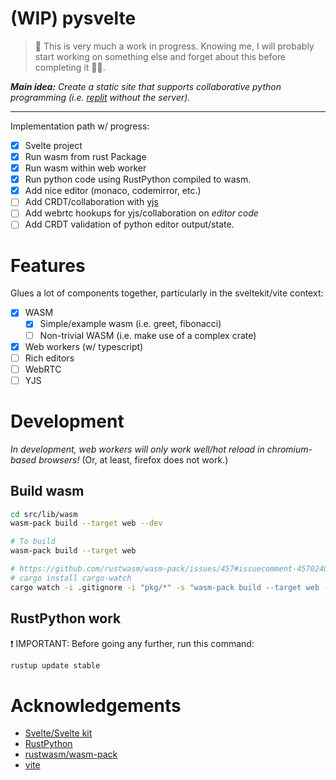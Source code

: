 # (WIP) pysvelte

> 👋 This is very much a work in progress. Knowing me, I will probably start working on something else and forget about this before completing it 🤷‍♂️.

_**Main idea:** Create a static site that supports collaborative python programming (i.e. [replit](https://replit.com/) without the server)._

---

Implementation path w/ progress:

- [x] Svelte project
- [x] Run wasm from rust Package
- [x] Run wasm within web worker
- [x] Run python code using RustPython compiled to wasm.
- [x] Add nice editor (monaco, codemirror, etc.)
- [ ] Add CRDT/collaboration with [yjs](https://docs.yjs.dev/)
- [ ] Add webrtc hookups for yjs/collaboration on _editor code_
- [ ] Add CRDT validation of python editor output/state.

# Features

Glues a lot of components together, particularly in the sveltekit/vite context:

- [x] WASM
  - [x] Simple/example wasm (i.e. greet, fibonacci)
  - [ ] Non-trivial WASM (i.e. make use of a complex crate)
- [x] Web workers (w/ typescript)
- [ ] Rich editors
- [ ] WebRTC
- [ ] YJS

# Development

_In development, web workers will only work well/hot reload in chromium-based browsers!_ (Or, at least, firefox does not work.)

## Build wasm

```bash
cd src/lib/wasm
wasm-pack build --target web --dev

# To build
wasm-pack build --target web

# https://github.com/rustwasm/wasm-pack/issues/457#issuecomment-457024036
# cargo install cargo-watch
cargo watch -i .gitignore -i "pkg/*" -s "wasm-pack build --target web --dev"
```

## RustPython work

❗ IMPORTANT: Before going any further, run this command:

```bash
rustup update stable
```

# Acknowledgements

- [Svelte/Svelte kit](kit.svelte.dev)
- [RustPython](https://github.com/RustPython/RustPython)
- [rustwasm/wasm-pack](https://github.com/rustwasm/wasm-pack)
- [vite](https://vitejs.dev/)
